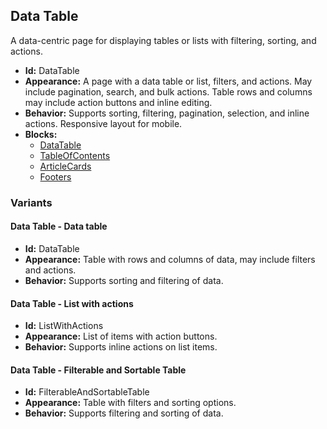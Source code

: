 ## Data Table
A data-centric page for displaying tables or lists with filtering, sorting, and actions.
- **Id:** DataTable
- **Appearance:** A page with a data table or list, filters, and actions. May include pagination, search, and bulk actions. Table rows and columns may include action buttons and inline editing.
- **Behavior:** Supports sorting, filtering, pagination, selection, and inline actions. Responsive layout for mobile.
- **Blocks:**
  - [DataTable](../blocks/DataTable.md)
  - [TableOfContents](../blocks/TableOfContents.md)
  - [ArticleCards](../blocks/ArticleCards.md)
  - [Footers](../blocks/Footers.md)
### Variants
#### Data Table - **Data table**
- **Id:** DataTable
- **Appearance:** Table with rows and columns of data, may include filters and actions.
- **Behavior:** Supports sorting and filtering of data.
#### Data Table - **List with actions**
- **Id:** ListWithActions
- **Appearance:** List of items with action buttons.
- **Behavior:** Supports inline actions on list items.
#### Data Table - **Filterable and Sortable Table**
- **Id:** FilterableAndSortableTable
- **Appearance:** Table with filters and sorting options.
- **Behavior:** Supports filtering and sorting of data.
